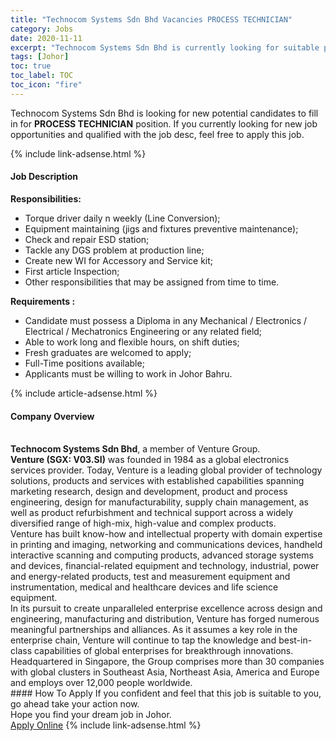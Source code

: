 ```yaml
---
title: "Technocom Systems Sdn Bhd Vacancies PROCESS TECHNICIAN" 
category: Jobs 
date: 2020-11-11 
excerpt: "Technocom Systems Sdn Bhd is currently looking for suitable person to fill in the PROCESS TECHNICIAN which positioned at Johor" 
tags: [Johor] 
toc: true 
toc_label: TOC 
toc_icon: "fire" 
--- 
```


<p>Technocom Systems Sdn Bhd is looking for new potential candidates to fill in for <b>PROCESS TECHNICIAN</b> position. If you currently looking for new job opportunities and qualified with the job desc, feel free to apply this job.
</p>{% include link-adsense.html %} 
<div><div><div><h4>Job Description</h4></div></div><div><div><span><div><div><strong>Responsibilities:</strong></div><ul><li>Torque driver daily n weekly (Line Conversion);</li><li>Equipment maintaining (jigs and fixtures preventive maintenance);</li><li>Check and repair ESD station;</li><li>Tackle any DGS problem at production line;</li><li>Create new WI for Accessory and Service kit;</li><li>First article Inspection;</li><li>Other responsibilities that may be assigned from time to time.</li></ul><div><strong>Requirements :</strong></div><ul><li>Candidate must possess a Diploma in any Mechanical / Electronics / Electrical / Mechatronics Engineering or any related field;</li><li>Able to work long and flexible hours, on shift duties;</li><li>Fresh graduates are welcomed to apply;</li><li>Full-Time positions available;</li><li>Applicants must be willing to work in Johor Bahru.</li></ul></div></span></div></div></div> 
{% include article-adsense.html %} 
<div><div><div><h4>Company Overview</h4></div></div><div><div><span><div><div>
<br>
<strong>Technocom Systems Sdn Bhd</strong>, a member of Venture Group.</div>
<div>
<strong>Venture (SGX: V03.SI)</strong> was founded in 1984 as a global electronics services provider. Today, Venture is a leading global provider of technology solutions, products and services with established capabilities spanning marketing research, design and development, product and process engineering, design for manufacturability, supply chain management, as well as product refurbishment and technical support across a widely diversified range of high-mix, high-value and complex products.</div>
<div>
	Venture has built know-how and intellectual property with domain expertise in printing and imaging, networking and communications devices, handheld interactive scanning and computing products, advanced storage systems and devices, financial-related equipment and technology, industrial, power and energy-related products, test and measurement equipment and instrumentation, medical and healthcare devices and life science equipment.</div>
<div>
	In its pursuit to create unparalleled enterprise excellence across design and engineering, manufacturing and distribution, Venture has forged numerous meaningful partnerships and alliances. As it assumes a key role in the enterprise chain, Venture will continue to tap the knowledge and best-in-class capabilities of global enterprises for breakthrough innovations.</div>
<div>
	Headquartered in Singapore, the Group comprises more than 30 companies with global clusters in Southeast Asia, Northeast Asia, America and Europe and employs over 12,000 people worldwide.</div></div></span></div></div></div> 
#### How To Apply 
If you confident and feel that this job is suitable to you, go ahead take your action now. <br/> 
Hope you find your dream job in Johor. <br/> 
<a href="https://www.jobstreet.com.my/en/job/process-technician-4422270?jobId=jobstreet-my-job-4422270&sectionRank=9&token=0~6dc242b6-0237-4553-a70d-8553491e8a50&fr=SRP%20View%20In%20New%20Ta" class="btn btn--info" target="_blank" rel="nofollow noopenner">Apply Online</a> 
{% include link-adsense.html %} 